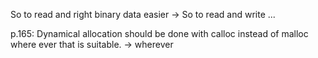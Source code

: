 So to read and right binary data easier -> So to read and write ...

p.165: Dynamical allocation should be done with calloc instead of malloc where ever that is suitable. -> wherever
